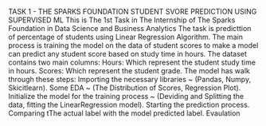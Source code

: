 TASK 1 - THE SPARKS FOUNDATION 
STUDENT SVORE PREDICTION USING SUPERVISED ML
This is The 1st Task in The Internship of The Sparks Foundation in Data Science and Business Analytics
The task is predicttion of percentage of students  using Linear Regression Algorithm.
The main process is training the model on the data of student scores to make a model can predict any student score based on study time in hours. The dataset contains two main columns:
Hours: Which represent the student study time in hours.
Scores: Which represent the student grade.
The model has walk through these steps:
Importing the necessary libraries ~ (Pandas, Numpy, Skicitlearn).
Some EDA ~ (The Distribution of Scores, Regression Plot).
Initialize the model for the training process ~ (Deviding and Splitting the data, fitting the LinearRegression model).
Starting the prediction process.
Comparing tThe actual label with the model predicted label.
Evaulation
